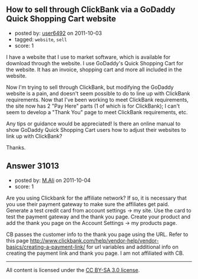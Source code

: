 ## How to sell through ClickBank via a GoDaddy Quick Shopping Cart website

- posted by: [user6492](https://stackexchange.com/users/-1/6492-user6492) on 2011-10-03
- tagged: `website`, `sell`
- score: 1

I have a website that I use to market software, which is available for download through the website. I use GoDaddy's Quick Shopping Cart for the website.  It has an invoice, shopping cart and more all included in the website.

Now I'm trying to sell through ClickBank, but modifying the GoDaddy website is a pain, and doesn't seem possible to do to line up with ClickBank requirements.  Now that I've been working to meet ClickBank requirements, the site now has 2 "Pay Here" parts (1 of which is for ClickBank); I can't seem to develop a "Thank You" page to meet ClickBank requirements, etc.

Any tips or guidance would be appreciated!  Is there an online manual to show GoDaddy Quick Shopping Cart users how to adjust their websites to link up with ClickBank?

Thanks.


## Answer 31013

- posted by: [M.Ali](https://stackexchange.com/users/-1/13343-m-ali) on 2011-10-04
- score: 1

Are you using Clickbank for the affiliate network? If so, it is necessary that you use their payment gateway to make sure the affiliates get paid. Generate a test credit card from account settings -> my site. Use the card to test the payment gateway and the thank you page. 
Create your product and add the thank you page on the Account Settings -> my products page. 

CB passes the customer info to the thank you page using the URL. Refer to this page http://www.clickbank.com/help/vendor-help/vendor-basics/creating-a-payment-link/ for url variables and additional info on creating the payment link and thank you page. I am not affiliated with CB.







---

All content is licensed under the [CC BY-SA 3.0 license](https://creativecommons.org/licenses/by-sa/3.0/).
